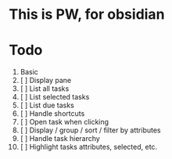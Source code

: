 # This is PW, for obsidian

# Todo

1. Basic
  1. [ ] Display pane
  2. [ ] List all tasks
  3. [ ] List selected tasks
  4. [ ] List due tasks
  5. [ ] Handle shortcuts
  6. [ ] Open task when clicking
  7. [ ] Display / group / sort / filter by attributes
  8. [ ] Handle task hierarchy
  9. [ ] Highlight tasks attributes, selected, etc.
